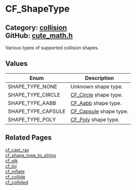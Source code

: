 [](../header.md ':include')

# CF_ShapeType

Category: [collision](/api_reference?id=collision)  
GitHub: [cute_math.h](https://github.com/RandyGaul/cute_framework/blob/master/include/cute_math.h)  
---

Various types of supported collision shapes.

## Values

Enum | Description
--- | ---
SHAPE_TYPE_NONE | Unknown shape type.
SHAPE_TYPE_CIRCLE | [CF_Circle](/math/cf_circle.md) shape type.
SHAPE_TYPE_AABB | [CF_Aabb](/math/cf_aabb.md) shape type.
SHAPE_TYPE_CAPSULE | [CF_Capsule](/collision/cf_capsule.md) shape type.
SHAPE_TYPE_POLY | [CF_Poly](/collision/cf_poly.md) shape type.

## Related Pages

[cf_cast_ray](/collision/cf_cast_ray.md)  
[cf_shape_type_to_string](/collision/cf_shape_type_to_string.md)  
[cf_gjk](/collision/cf_gjk.md)  
[cf_toi](/collision/cf_toi.md)  
[cf_inflate](/collision/cf_inflate.md)  
[cf_collide](/collision/cf_collide.md)  
[cf_collided](/collision/cf_collided.md)  
